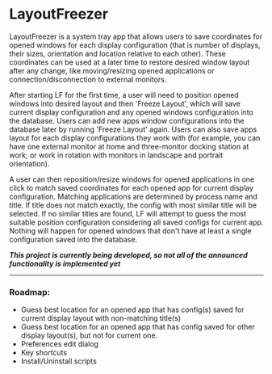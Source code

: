 # LayoutFreezer

LayoutFreezer is a system tray app that allows users to save coordinates for opened windows for each display configuration (that is number of displays, their sizes, orientation and location relative to each other). These coordinates can be used at a later time to restore desired window layout after any change, like moving/resizing opened applications or connection/disconnection to external monitors.

After starting LF for the first time, a user will need to position opened windows into desired layout and then 'Freeze Layout', which will save current display configuration and any opened windows configuration into the database. Users can add new apps window configurations into the database later by running 'Freeze Layout' again. Users can also save apps layout for each display configurations they work with (for example, you can have one external monitor at home and three-monitor docking station at work; or work in rotation with monitors in landscape and portrait orientation).

A user can then reposition/resize windows for opened applications in one click to match saved coordinates for each opened app for current display configuration. Matching applications are determined by process name and title. If title does not match exactly, the config with most similar title will be selected. If no similar titles are found, LF will attempt to guess the most suitable position configuration considering all saved configs for current app. Nothing will happen for opened windows that don't have at least a single configuration saved into the database.

***This project is currently being developed, so not all of the announced functionality is implemented yet*** 


---
### Roadmap:
- Guess best location for an opened app that has config(s) saved for current display layout with non-matching title(s)
- Guess best location for an opened app that has config saved for other display layout(s), but not for current one.
- Preferences edit dialog
- Key shortcuts
- Install/Uninstall scripts